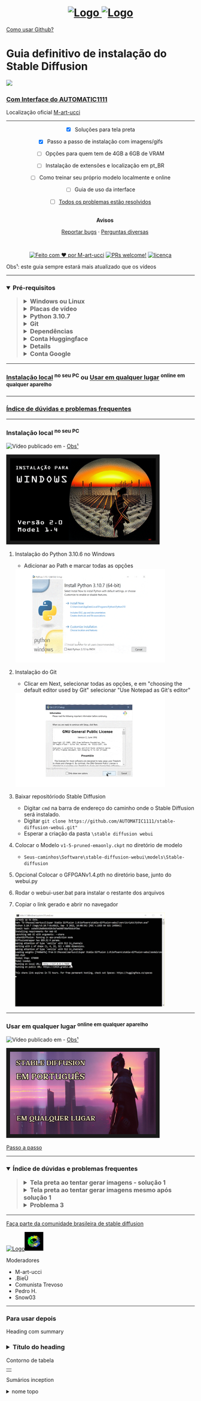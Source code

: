 <h1 align="center">
  <a href="https://github.com/M-art-ucci">
    <img src="https://github.com/M-art-ucci/Stable-Diffusion-pt-BR-Definitivo/blob/main/Assets/logo%20ouro%20veludo.png" alt="Logo" width="125" height="125">
  </a>
  <a href="https://discord.com/invite/9ZFdQH5YP6">
    <img src="https://github.com/M-art-ucci/Stable-Diffusion-pt-BR-Definitivo/blob/main/Assets/logo%20discord%20copy.png" alt="Logo" width="125" height="125">
</h1>
<a href="https://tecnoblog.net/responde/como-usar-o-github-guia-para-iniciantes/">Como usar Github?</a>

# Guia definitivo de instalação do Stable Diffusion
  	
  <a href="[b27da3676739813c35aa2d6aac4bd6d1326a2a7b](https://github.com/M-art-ucci/Stable-Diffusion-pt-BR-Definitivo/commit/b27da3676739813c35aa2d6aac4bd6d1326a2a7b)](https://img.shields.io/badge/%C3%BAltima%20modifica%C3%A7%C3%A3o-12%2F11%2F2022-green"><img src="https://img.shields.io/badge/%C3%BAltima%20modifica%C3%A7%C3%A3o-12%2F11%2F2022-green">

### Com [Interface do AUTOMATIC1111](https://github.com/AUTOMATIC1111/stable-diffusion-webui)
<div align="left"> Localização oficial <a href="https://github.com/M-art-ucci/stable-diffusion-webui-localization-pt_BR">M-art-ucci</a>
</div>

---

<div align="center">

- [x] Soluções para tela preta
- [x] Passo a passo de instalação com imagens/gifs
- [ ] Opções para quem tem de 4GB a 6GB de VRAM
- [ ] Instalação de extensões e localização em pt_BR
- [ ] Como treinar seu próprio modelo localmente e online
- [ ] Guia de uso da interface
- [ ] [Todos os problemas estão resolvidos](https://github.com/M-art-ucci/Stable-Diffusion-pt-BR-Definitivo/issues)
  <br />
  <br />
  
  <b>Avisos</b>
  
  <a href="https://github.com/M-art-ucci/Stable-Diffusion-pt-BR-Definitivo/issues">Reportar bugs</a>
  ·
  <a href="https://github.com/M-art-ucci/Stable-Diffusion-pt-BR-Definitivo/pulls">Perguntas diversas</a>
</div>

<div align="center">
<br />

[![Feito com ♥ por M-art-ucci](https://img.shields.io/badge/Feito%20com%20%E2%99%A5%20por-M--art--ucci-red)](https://github.com/M-art-ucci)
[![PRs welcome!](https://img.shields.io/badge/PRs-bem--vindos-orange)](https://github.com/M-art-ucci/Stable-Diffusion-pt-BR-Definitivo/pulls)
[![licença](https://img.shields.io/badge/Licen%C3%A7a-MIT-green)](LICENSE)

</div>

<div align="left"> Obs¹: este guia sempre estará mais atualizado que os vídeos
</div>

---

 <div>
 <h3><details open><summary><b>Pré-requisitos</b></summary>
     <blockquote><details><summary>
     Windows ou Linux
     </summary>
        <blockquote>
        Windows 10/11
        </blockquote>
        <blockquote>
        Linux
        </blockquote></details>
  <details closed><summary>Placas de vídeo</summary>
    <blockquote><details><summary>Nvidia com mais de 6GB de VRAM</summary>
      <blockquote>
      Cada Placa
      </blockquote></details>
  <details closed><summary>Nvidia com 4GB a 6GB de VRAM</summary>
    <blockquote>
    Cada Placa
    </blockquote></details>
  </blockquote></details>
  <details closed><summary>Python 3.10.7</summary>
    <blockquote>
    <a href="https://www.python.org/ftp/python/3.10.6/python-3.10.6-amd64.exe">Instalador (64-bit)</a><sup>ainda não instalar</sup> 
    </blockquote></details>
  <details closed><summary>Git</summary>
    <blockquote>
    <a href="https://github.com/git-for-windows/git/releases/download/v2.38.1.windows.1/Git-2.38.1-64-bit.exe">Instalador (64-bit)</a><sup>ainda não instalar</sup>
    </blockquote></details>
  <details closed><summary>Dependências</summary>
    <blockquote>
    <a href="https://drive.google.com/file/d/1AYUYAQ8j5oeRLF1-grme_qMxt-qALeJ7/view">Google Drive Martucci</a>
    <details closed><summary>Backups</summary>
     <blockquote>
     <a href="https://drive.google.com/drive/folders/1nsKKMCb-OA2MqKDdjU4yAyI8GBWHWiFs">Drive do Aitrepreneur</a>
     </blockquote>
     <blockquote>
     <a href="https://mega.nz/file/NtxyzR4S#omW4PFOPhkV74SXN8VCgbHb1dSv7VML3J49XYwbzj0k">Mega do Aitrepreneur</a>
     </blockquote>
     <blockquote>
     <a href="https://gofile.io/d/Bzdkj3">Go file do Aitrepreneur</a>
     </blockquote></summary></details>
   </blockquote></details>
   
  <details closed><summary>Conta Huggingface</summary>
    <blockquote>
    <a href="https://huggingface.co/">Huggingface.co</a>
    <blockquote>
    <a href="https://huggingface.co/blog/stable_diffusion#license">Licença
  
  <blockquote>
  
  </blockquote></details>
  <details closed><summary>Baixar modelo .ckpt</summary>
    <blockquote>
    <a href="https://huggingface.co/runwayml/stable-diffusion-v1-5">Modelo 1.5</a>
      <blockquote> Para gerar imagens baixar o "v1-5-pruned-emaonly.ckpt"
      </blockquote>
      <blockquote> Para treinamentos baixar o "v1-5-pruned.ckpt"
      </blockquote>
      <img src="/Assets/modelos%2015.PNG" width="400" height="150"/>
      <blockquote>
      <sup>Confirmar o acesso no final da página!</sup>
      </blockquote>
     </blockquote>
      
  <blockquote>
  
  </blockquote></details>
      
  <details closed><summary>Conta Google</summary><blockquote>
    <a href="https://accounts.google.com/signup/">Criar conta Google</a>
    <blockquote>     
  </blockquote></details>
</blockquote></details>
 </div>


---


### [Instalação local](https://github.com/M-art-ucci/Stable-Diffusion-pt-BR-Definitivo#instala%C3%A7%C3%A3o-local-no-seu-pc) </a> <sup>no seu PC</sup> ou [Usar em qualquer lugar</a> <sup> online em qualquer aparelho</sup>](https://github.com/M-art-ucci/Stable-Diffusion-pt-BR-Definitivo#usar-em-qualquer-lugar--online-em-qualquer-aparelho)


---
### [Índice de dúvidas e problemas frequentes](https://github.com/M-art-ucci/Stable-Diffusion-pt-BR-Definitivo#%C3%ADndice-de-d%C3%BAvidas-e-problemas-frequentes-tela-preta-ao-tentar-gerar-imagens---solu%C3%A7%C3%A3o-1-gpu-nvidia-geforce-gtx-1650-1660-e-1660-ti-abrir-o-webui-userbat-com-editor-de-texto-e-acrescentar-o-argumento---precision-full---no-half------tela-preta-ao-tentar-gerar-imagens-mesmo-ap%C3%B3s-solu%C3%A7%C3%A3o-1----1-se-houver-espa%C3%A7os-entre-os-nomes-de-cada-caminho-colocar---at%C3%A9-onde-est%C3%A1-o-webui-serbat----2-abrir-o-cmd-na-pasta-do-webui-seubat----3-atualizar-para-a-%C3%BAltima-vers%C3%A3o-digitando-git-pull----4-abrir-o-arquivo-webui-userbat-com-um-editor-de-texto----5-na-frente-de-set-commandline_args-acrescentar-o-argumento---precision-full---no-half---medvram---opt-split-attention------6-abaixo-da-linha-set-commandline_args-acrescentar-o-argumento-set-optimized_turbotrue--------problema-3-----solu%C3%A7%C3%A3o-3-----)
---
### Instalação local</a> <sup>no seu PC</sup>

![Vídeo publicado em](https://img.shields.io/badge/v%C3%ADdeo%20publicado%20em-26%2F09%2F22-lightgrey) - <a href="https://github.com/M-art-ucci/Stable-Diffusion-pt-BR-Definitivo#instala%C3%A7%C3%A3o-local-no-seu-pc:~:text=Obs%C2%B9%3A%20este%20guia%20sempre%20estar%C3%A1%20mais%20atualizado%20que%20os%20v%C3%ADdeos">Obs¹</a>

<a href="http://www.youtube.com/watch?feature=player_embedded&v=QiwRMlW4qMQ"
target="_blank"><img src="https://github.com/M-art-ucci/Stable-Diffusion-pt-BR-Definitivo/blob/main/Assets/thumb%20video%201.png" 
alt="IMAGE ALT TEXT HERE" width="390" height="220" border="10" /></a>

1. Instalação do Python 3.10.6 no Windows
   - Adicionar ao Path e marcar todas as opções
   <img src="/Assets/inst-python.gif" width="400" height="250"/>
2. Instalação do Git
   - Clicar em Next, selecionar todas as opções, e em "choosing the default editor used by Git" selecionar "Use Notepad as Git's editor"
   <img src="/Assets/inst-git2.gif" width="400" height="250"/>
3. Baixar repositóriodo Stable Diffusion
   - Digitar `cmd` na barra de endereço do caminho onde o Stable Diffusion será instalado.
   - Digitar `git clone https://github.com/AUTOMATIC1111/stable-diffusion-webui.git"`
   - Esperar a criação da pasta `\stable diffusion webui`
4. Colocar o Modelo `v1-5-pruned-emaonly.ckpt` no diretório de modelo
   - `Seus-caminhos\Software\stable-diffusion-webui\models\Stable-diffusion`
5. Opcional Colocar o GFPGANv1.4.pth no diretório base, junto do webui.py
6. Rodar o webui-user.bat para instalar o restante dos arquivos
7. Copiar o link gerado e abrir no navegador
    
   <img src="/Assets/link%20para%20interace.PNG" width="400" height="250"/>

---
   
   
### Usar em qualquer lugar </a> <sup>online em qualquer aparelho</sup>

![Vídeo publicado em](https://img.shields.io/badge/v%C3%ADdeo%20publicado%20em-26%2F10%2F22-lightgrey) - <a href="https://github.com/M-art-ucci/Stable-Diffusion-pt-BR-Definitivo#instala%C3%A7%C3%A3o-local-no-seu-pc:~:text=Obs%C2%B9%3A%20este%20guia%20sempre%20estar%C3%A1%20mais%20atualizado%20que%20os%20v%C3%ADdeos">Obs¹</a>

<a href="http://www.youtube.com/watch?feature=player_embedded&v=JQVvl6VZSXg"
target="_blank"><img src="https://github.com/M-art-ucci/Stable-Diffusion-pt-BR-Definitivo/blob/main/Assets/sd%20em%20pt%20thumb.png" 
alt="IMAGE ALT TEXT HERE" width="390" height="220" border="10" /></a>



[Passo a passo](https://github.com/M-art-ucci/Fast-Stable-Diffusion-PT-Colab) 


---

<div>
 <h3><details open><summary><b>Índice de dúvidas e problemas frequentes</b></summary>
 <blockquote><details><summary>Tela preta ao tentar gerar imagens - solução 1</summary>
 <blockquote><details><summary>GPU NVIDIA GeForce GTX 1650, 1660 e 1660 Ti</summary>
 <blockquote>Abrir o webui-user.bat com editor de texto e acrescentar o argumento
     
        
     --precision full --no-half
     

  </blockquote></details>
  </blockquote></details>
  
  
  <details><summary>Tela preta ao tentar gerar imagens mesmo após solução 1</summary>
  <blockquote>
  1. Se houver espaços entre os nomes de cada caminho, colocar "-" até onde está o webui-ser.bat
  <blockquote></blockquote>
  2. Abrir o CMD na pasta do webui-seu.bat
  <blockquote></blockquote>
  3. Atualizar para a última versão digitando "git pull"
  <blockquote></blockquote>
  4. Abrir o arquivo webui-user.bat com um editor de texto
  <blockquote></blockquote>
  5. Na frente de "set COMMANDLINE_ARGS=" acrescentar o argumento "--precision full --no-half --medvram --opt-split-attention"  
  <blockquote></blockquote>
  6. Abaixo da linha "set COMMANDLINE_ARGS=" acrescentar o argumento "set OPTIMIZED_TURBO=true"  
  <blockquote></blockquote>
  
  </blockquote></details>
    
  <details><summary>Problema 3</summary><blockquote>
     Solução 3
  
  <blockquote>
  
  </blockquote></details>
      
</blockquote></details>
 </div>
   

---

<a href="https://discord.com/invite/9ZFdQH5YP6">Faça parte da comunidade brasileira de stable diffusion</a>

<a href="https://discord.com/"><img src="https://img.shields.io/badge/Discord-5865F2?style=for-the-badge&logo=discord&logoColor=white" alt="Logo" width="180" height="50"><a href="https://discord.com/invite/9ZFdQH5YP6"><img src="https://github.com/M-art-ucci/Stable-Diffusion-pt-BR-Definitivo/blob/main/Assets/logo%20SD%20BR%20nov%2022.png" alt="Logo" width="50" height="50">


</a>
   
 Moderadores
  - M-art-ucci
  - .BieÜ
  - Comunista Trevoso
  - Pedro H.
  - Snow03

---

<h3>Para usar depois</h3>

  Heading com summary
<div>
 <h3><details closed><summary><b>Título do heading</b></summary><blockquote>
  <details><summary>Summary 1</summary><blockquote>
     Lista 1
  </blockquote></details>
  <details><summary>Summary 2</summary><blockquote>
     Lista 2 
  <blockquote>  
  </blockquote></details>
      
</blockquote></details>
 </div>
   
Contorno de tabela

<table>
<tr>
<td>

</td>
</tr>
</table>

Sumários inception

<details closed><summary>nome topo</summary><blockquote>
     <details><summary>nome interno inicial 1</summary><blockquote>
     Nome interno final 1
  </blockquote></details>
     <details closed><summary>nome interno inicial 2</summary><blockquote>
     Nome interno final 2
  </blockquote></details>
  </blockquote></details>

